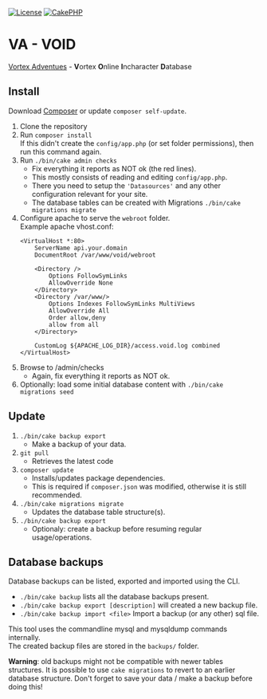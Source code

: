 [![License](https://img.shields.io/:license-ISC-blue.svg)](LICENSE.txt)
[![CakePHP](https://img.shields.io/badge/powered%20by-CakePHP-red.svg)](https://cakephp.org)
# VA - VOID

[Vortex Adventues](http://www.the-vortex.nl) - **V**ortex **O**nline **I**ncharacter **D**atabase

## Install

Download [Composer](https://getcomposer.org/doc/00-intro.md) or update `composer self-update`.

1. Clone the repository
2. Run `composer install`  
   If this didn't create the `config/app.php` (or set folder permissions),
   then run this command again.
3. Run `./bin/cake admin checks`
   * Fix everything it reports as NOT ok (the red lines).
   * This mostly consists of reading and editing `config/app.php`.
   * There you need to setup the `'Datasources'` and any other configuration
     relevant for your site.
   * The database tables can be created with Migrations
     `./bin/cake migrations migrate`
4. Configure apache to serve the `webroot` folder.  
   Example apache vhost.conf:
    ```
    <VirtualHost *:80>
        ServerName api.your.domain
        DocumentRoot /var/www/void/webroot

        <Directory />
            Options FollowSymLinks
            AllowOverride None
        </Directory>
        <Directory /var/www/>
            Options Indexes FollowSymLinks MultiViews
            AllowOverride All
            Order allow,deny
            allow from all
        </Directory>

        CustomLog ${APACHE_LOG_DIR}/access.void.log combined
    </VirtualHost>

   ```
5. Browse to /admin/checks
   * Again, fix everything it reports as NOT ok.
6. Optionally: load some initial database content with
   `./bin/cake migrations seed`


## Update

1. `./bin/cake backup export`
   * Make a backup of your data.
2. `git pull`
   * Retrieves the latest code
3. `composer update`
   * Installs/updates package dependencies.
   * This is required if `composer.json` was modified, otherwise it is still recommended.
4. `./bin/cake migrations migrate`
   * Updates the database table structure(s).
5. `./bin/cake backup export`
   * Optionaly: create a backup before resuming regular usage/operations.


## Database backups

Database backups can be listed, exported and imported using the CLI.
* `./bin/cake backup` lists all the database backups present.
* `./bin/cake backup export [description]` will created a new backup file.
* `./bin/cake backup import <file>` Import a backup (or any other) sql file.

This tool uses the commandline mysql and mysqldump commands internally.  
The created backup files are stored in the `backups/` folder.

**Warning**: old backups might not be compatible with newer tables structures.  It is possible to use `cake migrations` to revert to an earlier database structure.  Don't forget to save your data / make a backup before doing this!
